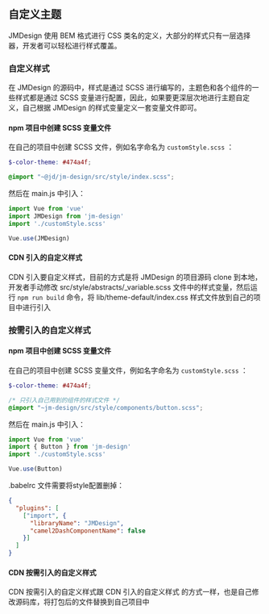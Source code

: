 ## 自定义主题

JMDesign 使用 BEM 格式进行 CSS 类名的定义，大部分的样式只有一层选择器，开发者可以轻松进行样式覆盖。

### 自定义样式

在 JMDesign 的源码中，样式是通过 SCSS 进行编写的，主题色和各个组件的一些样式都是通过 SCSS 变量进行配置，因此，如果要更深层次地进行主题自定义，自己根据 JMDesign 的样式变量定义一套变量文件即可。

#### npm 项目中创建 SCSS 变量文件

在自己的项目中创建 SCSS 文件，例如名字命名为 `customStyle.scss` ：

```scss
$-color-theme: #474a4f;

@import "~@jd/jm-design/src/style/index.scss";
```

然后在 main.js 中引入：

```javascript
import Vue from 'vue'
import JMDesign from 'jm-design'
import './customStyle.scss'

Vue.use(JMDesign)
```

#### CDN 引入的自定义样式

CDN 引入要自定义样式，目前的方式是将 JMDesign 的项目源码 clone 到本地，开发者手动修改 src/style/abstracts/_variable.scss 文件中的样式变量，然后运行 `npm run build` 命令，将 lib/theme-default/index.css 样式文件放到自己的项目中进行引入

### 按需引入的自定义样式

#### npm 项目中创建 SCSS 变量文件

在自己的项目中创建 SCSS 变量文件，例如名字命名为 `customStyle.scss` ：

```scss
$-color-theme: #474a4f;

/* 只引入自己用到的组件的样式文件 */
@import "~jm-design/src/style/components/button.scss";
```

然后在 main.js 中引入：

```javascript
import Vue from 'vue'
import { Button } from 'jm-design'
import './customStyle.scss'

Vue.use(Button)
```

.babelrc 文件需要将style配置删掉：

```json
{
  "plugins": [
    ["import", {
      "libraryName": "JMDesign",
      "camel2DashComponentName": false
    }]
  ]
}
```

#### CDN 按需引入的自定义样式

CDN 按需引入的自定义样式跟 CDN 引入的自定义样式 的方式一样，也是自己修改源码库，将打包后的文件替换到自己项目中
